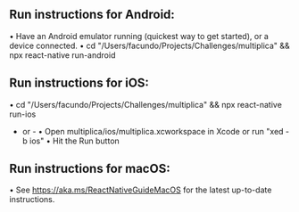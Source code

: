 ## Run instructions for Android:

• Have an Android emulator running (quickest way to get started), or a device connected.
• cd "/Users/facundo/Projects/Challenges/multiplica" && npx react-native run-android

## Run instructions for iOS:

• cd "/Users/facundo/Projects/Challenges/multiplica" && npx react-native run-ios

- or -
  • Open multiplica/ios/multiplica.xcworkspace in Xcode or run "xed -b ios"
  • Hit the Run button

## Run instructions for macOS:

• See https://aka.ms/ReactNativeGuideMacOS for the latest up-to-date instructions.

